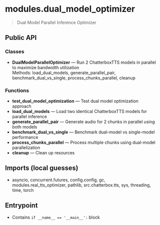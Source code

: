 # modules.dual_model_optimizer

> Dual Model Parallel Inference Optimizer

## Public API

### Classes
- **DualModelParallelOptimizer** — Run 2 ChatterboxTTS models in parallel to maximize bandwidth utilization  
  Methods: load_dual_models, generate_parallel_pair, benchmark_dual_vs_single, process_chunks_parallel, cleanup

### Functions
- **test_dual_model_optimization** — Test dual model optimization approach
- **load_dual_models** — Load two identical ChatterboxTTS models for parallel inference
- **generate_parallel_pair** — Generate audio for 2 chunks in parallel using both models
- **benchmark_dual_vs_single** — Benchmark dual-model vs single-model performance
- **process_chunks_parallel** — Process multiple chunks using dual-model parallelization
- **cleanup** — Clean up resources

## Imports (local guesses)
- asyncio, concurrent.futures, config.config, gc, modules.real_tts_optimizer, pathlib, src.chatterbox.tts, sys, threading, time, torch

## Entrypoint
- Contains `if __name__ == '__main__':` block